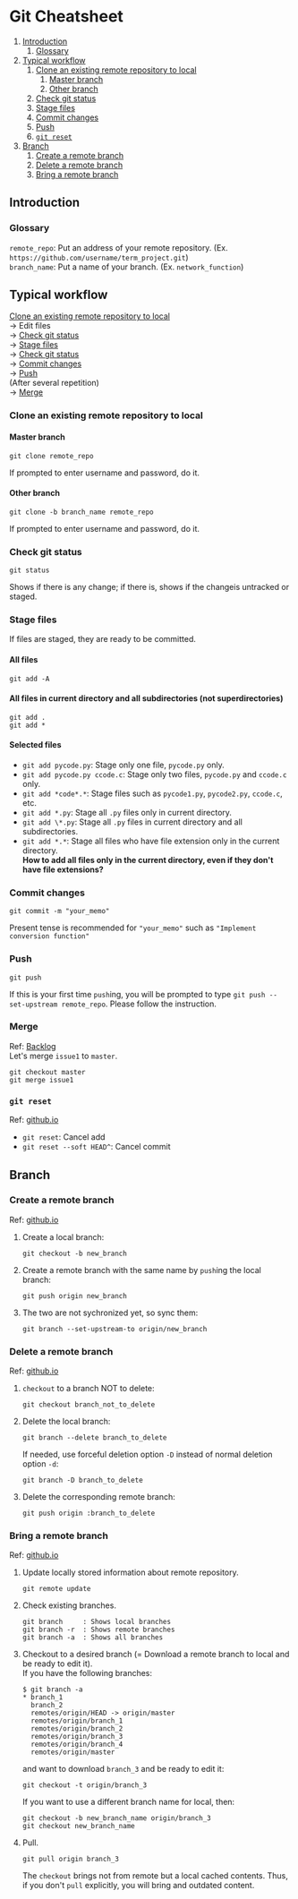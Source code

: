 # Git Cheatsheet
1. [Introduction](#introduction)
	1. [Glossary](#glossary)
1. [Typical workflow](#typical-workflow)
	1. [Clone an existing remote repository to local](#clone-an-existing-remote-repository-to-local)
		1. [Master branch](#master-branch)
		1. [Other branch](#other-branch)
	1. [Check git status](#check-git-status)
	1. [Stage files](#stage-files)
	1. [Commit changes](#commit-changes)
	1. [Push](#push)
	1. [`git reset`](#git-reset)
1. [Branch](#branch)
	1. [Create a remote branch](#create-a-remote-branch)
	1. [Delete a remote branch](#delete-a-remote-branch)
	1. [Bring a remote branch](#bring-a-remote-branch)

## Introduction

### Glossary
`remote_repo`: Put an address of your remote repository. (Ex. `https://github.com/username/term_project.git`)  
`branch_name`: Put a name of your branch. (Ex. `network_function`)  

## Typical workflow
[Clone an existing remote repository to local](#clone-an-existing-remote-repository-to-local)  
→ Edit files  
→ [Check git status](#check-git-status)  
→ [Stage files](#stage-files)  
→ [Check git status](#check-git-status)  
→ [Commit changes](#commit-changes)  
→ [Push](#push)  
(After several repetition)  
→ [Merge](#merge)

### Clone an existing remote repository to local
#### Master branch
```
git clone remote_repo
```
If prompted to enter username and password, do it.
#### Other branch
```
git clone -b branch_name remote_repo
```
If prompted to enter username and password, do it.

### Check git status
```
git status
```
Shows if there is any change; if there is, shows if the changeis untracked or staged.

### Stage files
If files are staged, they are ready to be committed.
#### All files
```
git add -A
```
#### All files in current directory and all subdirectories (not superdirectories)
```
git add .
git add *
```
#### Selected files
- `git add pycode.py`: Stage only one file, `pycode.py` only.  
- `git add pycode.py ccode.c`: Stage only two files, `pycode.py` and `ccode.c` only.  
- `git add *code*.*`: Stage files such as `pycode1.py`, `pycode2.py`, `ccode.c`, etc.
- `git add *.py`: Stage all `.py` files only in current directory.  
- `git add \*.py`: Stage all `.py` files in current directory and all subdirectories.   
- `git add *.*`: Stage all files who have file extension only in the current directory.  
**How to add all files only in the current directory, even if they don't have file extensions?**  

### Commit changes
```
git commit -m "your_memo"
```
Present tense is recommended for `"your_memo"` such as `"Implement conversion function"`

### Push
```
git push
```
If this is your first time `push`ing, you will be prompted to type `git push --set-upstream remote_repo`. Please follow the instruction.

### Merge
Ref: [Backlog](https://backlog.com/git-tutorial/kr/stepup/stepup2_4.html)  
Let's merge `issue1` to `master`.  
```
git checkout master
git merge issue1
```

### `git reset`
Ref: [github.io](https://gmlwjd9405.github.io/2018/05/25/git-add-cancle.html)
- `git reset`: Cancel add
- `git reset --soft HEAD^`: Cancel commit

## Branch

### Create a remote branch
Ref: [github.io](https://trustyoo86.github.io/git/2017/11/28/git-remote-branch-create.html)  
1. Create a local branch:
	```
	git checkout -b new_branch
	```
1. Create a remote branch with the same name by `push`ing the local branch:
	```
	git push origin new_branch
	```
1. The two are not sychronized yet, so sync them:
	```
	git branch --set-upstream-to origin/new_branch
	```

### Delete a remote branch
Ref: [github.io](https://trustyoo86.github.io/git/2017/11/28/git-remote-branch-create.html)  
1. `checkout` to a branch NOT to delete:
	```
	git checkout branch_not_to_delete
	```
1. Delete the local branch:
	```
	git branch --delete branch_to_delete
	```
	If needed, use forceful deletion option `-D` instead of normal deletion option `-d`:
	```
	git branch -D branch_to_delete
	```
1. Delete the corresponding remote branch:
	```
	git push origin :branch_to_delete
	```

### Bring a remote branch
Ref: [github.io](https://cjh5414.github.io/get-git-remote-branch/)
1. Update locally stored information about remote repository.
	```
	git remote update
	```
1. Check existing branches.
	```
	git branch     : Shows local branches
	git branch -r  : Shows remote branches
	git branch -a  : Shows all branches
	```
1. Checkout to a desired branch (= Download a remote branch to local and be ready to edit it).  
If you have the following branches:
	```
	$ git branch -a
	* branch_1
	  branch_2
	  remotes/origin/HEAD -> origin/master
	  remotes/origin/branch_1
	  remotes/origin/branch_2
	  remotes/origin/branch_3
	  remotes/origin/branch_4
	  remotes/origin/master
	```
	and want to download `branch_3` and be ready to edit it:
	```
	git checkout -t origin/branch_3
	```
	If you want to use a different branch name for local, then:
	```
	git checkout -b new_branch_name origin/branch_3
	git checkout new_branch_name
	```
1. Pull.
	```
	git pull origin branch_3
	```
	The `checkout` brings not from remote but a local cached contents. Thus, if you don't `pull` explicitly, you will bring and outdated content.
